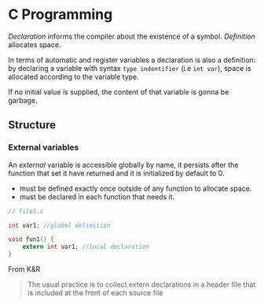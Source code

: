 # C Programming

_Declaration_ informs the compiler about the existence of a symbol. 
_Definition_ allocates space.

In terms of automatic and register variables a declaration is also a definition:
by declaring a variable with syntax `type indentifier` (i.e `int var`),
space is allocated according to the variable type. 

If no initial value is supplied, the content of that variable is gonna be
garbage.


## Structure

### External variables

An _external_ variable is accessible globally by name, it persists after
the function that set it have returned and it is initialized by default to 0.

* must be defined exactly once outside of any function to allocate space.
* must be declared in each function that needs it. 
```C
// file1.c

int var1; //global definition 

void fun1() {
    extern int var1; //local declaration
}
```

From K&R
> The usual practice is to collect extern declarations in a header file that
> is included at the front of each source file

